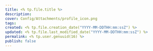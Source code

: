 ```yaml
---
title: <% tp.file.title %>
description:
cover: Config/Attachments/profile_icon.png
tags:
created: <% tp.file.creation_date("YYYY-MM-DDTHH:mm:ssZ") %>
updated: <% tp.file.last_modified_date("YYYY-MM-DDTHH:mm:ssZ") %>
permalink: <% tp.user.genuuid(16) %>
publish: false
---
```

